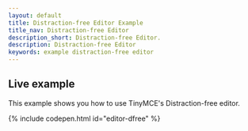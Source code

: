 ```yaml
---
layout: default
title: Distraction-free Editor Example
title_nav: Distraction-free Editor
description_short: Distraction-free Editor.
description: Distraction-free Editor
keywords: example distraction-free editor
---
```


## Live example

This example shows you how to use TinyMCE's Distraction-free editor.

{% include codepen.html id="editor-dfree" %}
